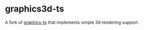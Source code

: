 # graphics3d-ts

A fork of [graphics-ts](https://github.com/gcanti/graphics-ts) that implements simple 3d rendering support.
